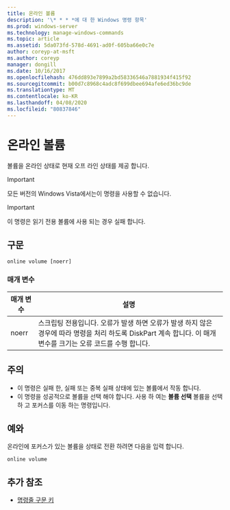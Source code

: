 ```yaml
---
title: 온라인 볼륨
description: '\* * * *에 대 한 Windows 명령 항목'
ms.prod: windows-server
ms.technology: manage-windows-commands
ms.topic: article
ms.assetid: 5da073fd-578d-4691-ad0f-605ba66e0c7e
author: coreyp-at-msft
ms.author: coreyp
manager: dongill
ms.date: 10/16/2017
ms.openlocfilehash: 476dd893e7899a2bd58336546a7881934f415f92
ms.sourcegitcommit: b00d7c8968c4adc8f699dbee694afe6ed36bc9de
ms.translationtype: MT
ms.contentlocale: ko-KR
ms.lasthandoff: 04/08/2020
ms.locfileid: "80837846"
---
```

# <a name="online-volume"></a>온라인 볼륨



볼륨을 온라인 상태로 현재 오프 라인 상태를 제공 합니다.

> [!IMPORTANT]
> 모든 버전의 Windows Vista에서는이 명령을 사용할 수 없습니다.

> [!IMPORTANT]
> 이 명령은 읽기 전용 볼륨에 사용 되는 경우 실패 합니다.

## <a name="syntax"></a>구문

```
online volume [noerr]
```

### <a name="parameters"></a>매개 변수

|매개 변수|설명|
|---------|-----------|
|noerr|스크립팅 전용입니다. 오류가 발생 하면 오류가 발생 하지 않은 경우에 따라 명령을 처리 하도록 DiskPart 계속 합니다. 이 매개 변수를 크기는 오류 코드를 수행 합니다.|

## <a name="remarks"></a>주의

-   이 명령은 실패 한, 실패 또는 중복 실패 상태에 있는 볼륨에서 작동 합니다.
-   이 명령을 성공적으로 볼륨을 선택 해야 합니다. 사용 하 여는 **볼륨 선택** 볼륨을 선택 하 고 포커스를 이동 하는 명령입니다.

## <a name="examples"></a><a name=BKMK_examples></a>예와

온라인에 포커스가 있는 볼륨을 상태로 전환 하려면 다음을 입력 합니다.
```
online volume
```

## <a name="additional-references"></a>추가 참조

- [명령줄 구문 키](command-line-syntax-key.md)

